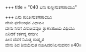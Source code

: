 +++
title = "040 ಏನು ಕುನ್ತೀಸುತಗಪಾಯವಿ"

+++
ಏನು ಕುಂತೀಸುತಗಪಾಯವಿ  
ದೇನು ಫಣಿಬಂಧನ ವಿಧಾನವಿ  
ದೇನು ನಿನಗೆ ವಿನೋದವೋ ತ್ರಾಣಾಪಜಯ ವಿಧಿಯೊ   
ಏನಿದಕೆ ಕರ್ತವ್ಯ ನಮಗೀ  
ಹೀನ ದೆಸೆಗೆ ನಿಮಿತ್ತ ದುಷ್ಕೃತ  
ವೇನು ಶಿವ ಶಿವಯೆನುತ ನುಡಿಸಿದನನಿಲನಂದನನ      ॥40॥